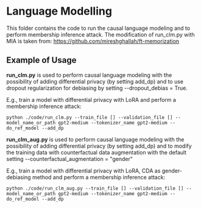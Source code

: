 # Language Modelling

This folder contains the code to run the causal language modeling and to perform membership inference attack. The modification of run_clm.py with MIA is taken from: https://github.com/mireshghallah/ft-memorization

## Example of Usage

**run_clm.py** is used to perform causal language modeling with the possibility of adding differential privacy (by setting add_dp) and to use dropout regularization for debiasing by setting --dropout_debias = True.

E.g., train a model with differential privacy with LoRA and perform a membership inference attack:
```angular2html
python ./code/run_clm.py --train_file [] --validation_file [] --model_name_or_path gpt2-medium --tokenizer_name gpt2-medium --do_ref_model --add_dp
```

**run_clm_aug.py** is used to perform causal language modeling with the possibility of adding differential privacy (by setting add_dp) and to modify the training data with counterfactual data augmentation with the default setting --counterfactual_augmentation = "gender"

E.g., train a model with differential privacy with LoRA, CDA as gender-debiasing method and perform a membership inference attack:
```angular2html
python ./code/run_clm_aug.py --train_file [] --validation_file [] --model_name_or_path gpt2-medium --tokenizer_name gpt2-medium --do_ref_model --add_dp
```

